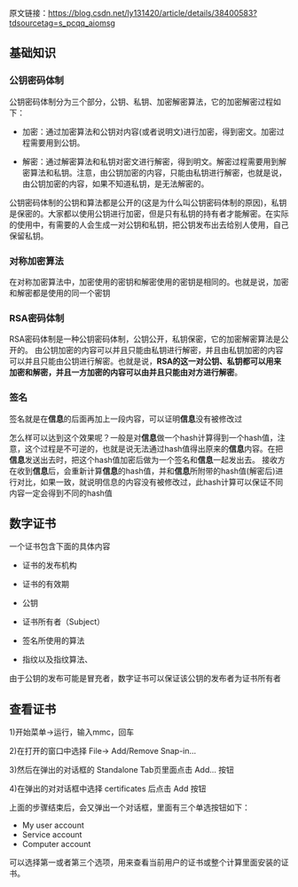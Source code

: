 原文链接：https://blog.csdn.net/ly131420/article/details/38400583?tdsourcetag=s_pcqq_aiomsg

## 基础知识

### 公钥密码体制

公钥密码体制分为三个部分，公钥、私钥、加密解密算法，它的加密解密过程如下：

- 加密：通过加密算法和公钥对内容(或者说明文)进行加密，得到密文。加密过程需要用到公钥。

- 解密：通过解密算法和私钥对密文进行解密，得到明文。解密过程需要用到解密算法和私钥。注意，由公钥加密的内容，只能由私钥进行解密，也就是说，由公钥加密的内容，如果不知道私钥，是无法解密的。

公钥密码体制的公钥和算法都是公开的(这是为什么叫公钥密码体制的原因)，私钥是保密的。大家都以使用公钥进行加密，但是只有私钥的持有者才能解密。在实际的使用中，有需要的人会生成一对公钥和私钥，把公钥发布出去给别人使用，自己保留私钥。

### 对称加密算法

在对称加密算法中，加密使用的密钥和解密使用的密钥是相同的。也就是说，加密和解密都是使用的同一个密钥

### RSA密码体制

RSA密码体制是一种公钥密码体制，公钥公开，私钥保密，它的加密解密算法是公开的。 由公钥加密的内容可以并且只能由私钥进行解密，并且由私钥加密的内容可以并且只能由公钥进行解密。也就是说，**RSA的这一对公钥、私钥都可以用来加密和解密，并且一方加密的内容可以由并且只能由对方进行解密**。

### 签名

签名就是在**信息**的后面再加上一段内容，可以证明**信息**没有被修改过

怎么样可以达到这个效果呢？一般是对**信息**做一个hash计算得到一个hash值，注意，这个过程是不可逆的，也就是说无法通过hash值得出原来的**信息**内容。在把**信息**发送出去时，把这个hash值加密后做为一个签名和**信息**一起发出去。 接收方在收到**信息**后，会重新计算**信息**的hash值，并和**信息**所附带的hash值(解密后)进行对比，如果一致，就说明信息的内容没有被修改过，此hash计算可以保证不同内容一定会得到不同的hash值

## 数字证书

一个证书包含下面的具体内容

- 证书的发布机构

- 证书的有效期

- 公钥

- 证书所有者（Subject）

- 签名所使用的算法

- 指纹以及指纹算法、

由于公钥的发布可能是冒充者，数字证书可以保证该公钥的发布者为证书所有者

## 查看证书

1)开始菜单->运行，输入mmc，回车

2)在打开的窗口中选择 File-> Add/Remove Snap-in…

3)然后在弹出的对话框的 Standalone Tab页里面点击 Add… 按钮

4)在弹出的对对话框中选择 certificates 后点击 Add 按钮

上面的步骤结束后，会又弹出一个对话框，里面有三个单选按钮如下：

- My user account
- Service account
- Computer account

可以选择第一或者第三个选项，用来查看当前用户的证书或整个计算里面安装的证书。

